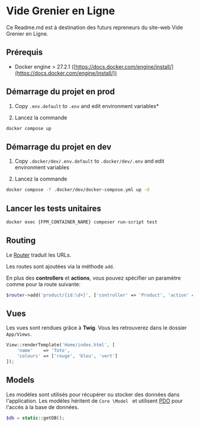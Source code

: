 # Vide Grenier en Ligne

Ce Readme.md est à destination des futurs repreneurs du site-web Vide Grenier en Ligne.

## Prérequis

- Docker engine > 27.2.1 ([https://docs.docker.com/engine/install/](https://docs.docker.com/engine/install/))

## Démarrage du projet en prod

1. Copy `.env.default` to `.env` and edit environment variables*


2. Lancez la commande

```bash
docker compose up
```

## Démarrage du projet en dev

1. Copy `.docker/dev/.env.default` to `.docker/dev/.env` and edit environment variables


2. Lancez la commande

```bash
docker compose -f .docker/dev/docker-compose.yml up -d
```

## Lancer les tests unitaires

```bash
docker exec {FPM_CONTAINER_NAME} composer run-script test
```

## Routing

Le [Router](Core/Router.php) traduit les URLs.

Les routes sont ajoutées via la méthode `add`.

En plus des **controllers** et **actions**, vous pouvez spécifier un paramètre comme pour la route suivante:

```php
$router->add('product/{id:\d+}', ['controller' => 'Product', 'action' => 'show']);
```

## Vues

Les vues sont rendues grâce à **Twig**.
Vous les retrouverez dans le dossier `App/Views`.

```php
View::renderTemplate('Home/index.html', [
    'name'    => 'Toto',
    'colours' => ['rouge', 'bleu', 'vert']
]);
```

## Models

Les modèles sont utilisés pour récupérer ou stocker des données dans l'application. Les modèles héritent de `Core
\Model
` et utilisent [PDO](http://php.net/manual/en/book.pdo.php) pour l'accès à la base de données.

```php
$db = static::getDB();
```
